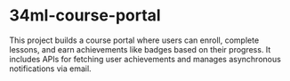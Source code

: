 # 34ml-course-portal

This project builds a course portal where users can enroll, complete lessons, and earn achievements like badges based on their progress. It includes APIs for fetching user achievements and manages asynchronous notifications via email.
